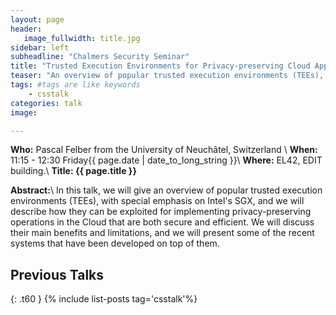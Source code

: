 ```yaml
---
layout: page
header:
   image_fullwidth: title.jpg
sidebar: left
subheadline: "Chalmers Security Seminar"
title: "Trusted Execution Environments for Privacy-preserving Cloud Applications"
teaser: "An overview of popular trusted execution environments (TEEs), with special emphasis on Intel's SGX."
tags: #tags are like keywords
    - csstalk
categories: talk
image:

---
```

**Who:** Pascal Felber from the University of Neuchâtel, Switzerland \\
**When:**  11:15 - 12:30 Friday{{ page.date | date_to_long_string }}\\
**Where:**  EL42, EDIT building.\\
**Title: {{ page.title }}**

**Abstract:**\\
In this talk, we will give an overview of popular trusted execution environments (TEEs), with special emphasis on Intel's SGX, and we will describe how they can be exploited for implementing privacy-preserving operations in the Cloud that are both secure and efficient. We will discuss their main benefits and limitations, and we will present some of the recent systems that have been developed on top of them.


## Previous Talks
{: .t60 }
{% include list-posts tag='csstalk'%}